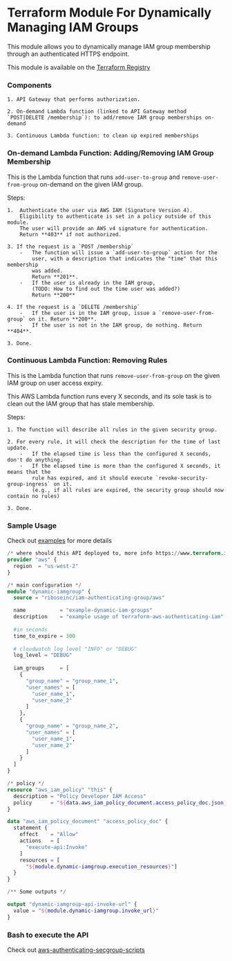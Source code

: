 # Terraform Module For Dynamically Managing IAM Groups

This module allows you to dynamically manage IAM group membership through an authenticated HTTPS endpoint.

This module is available on the [Terraform Registry](https://registry.terraform.io/modules/riboseinc/iam-authenticating-group)

### Components

    1. API Gateway that performs authorization.

    2. On-demand Lambda function (linked to API Gateway method `POST|DELETE /membership`): to add/remove IAM group memberships on-demand

    3. Continuous Lambda function: to clean up expired memberships


### On-demand Lambda Function: Adding/Removing IAM Group Membership

This is the Lambda function that runs `add-user-to-group` and
`remove-user-from-group` on-demand on the given IAM group.

Steps:

    1.  Authenticate the user via AWS IAM (Signature Version 4).
        Eligibility to authenticate is set in a policy outside of this module.
        The user will provide an AWS v4 signature for authentication.
        Return **403** if not authorized.

    3. If the request is a `POST /membership`
        -   The function will issue a `add-user-to-group` action for the
            user, with a description that indicates the "time" that this membership
            was added.
            Return **201**.
        -   If the user is already in the IAM group,
            (TODO: How to find out the time user was added?)
            Return **200**

    4. If the request is a `DELETE /membership`
        -   If the user is in the IAM group, issue a `remove-user-from-group` on it. Return **200**.
        -   If the user is not in the IAM group, do nothing. Return **404**.

    3. Done.

### Continuous Lambda Function: Removing Rules

This is the Lambda function that runs `remove-user-from-group` on the
given IAM group on user access expiry.

This AWS Lambda function runs every X seconds, and its sole task is to clean
out the IAM group that has stale membership.

Steps:

    1. The function will describe all rules in the given security group.

    2. For every rule, it will check the description for the time of last update.
        -   If the elapsed time is less than the configured X seconds, don't do anything.
        -   If the elapsed time is more than the configured X seconds, it means that the
            rule has expired, and it should execute `revoke-security-group-ingress` on it.
            (e.g., if all rules are expired, the security group should now contain no rules)

    3. Done.


### Sample Usage

Check out [examples](https://github.com/riboseinc/terraform-aws-iam-authenticating-group/tree/master/examples) for more details

```terraform
/* where should this API deployed to, more info https://www.terraform.io/docs/providers/aws */
provider "aws" {
  region  = "us-west-2"
}

/* main configuration */
module "dynamic-iamgroup" {
  source = "riboseinc/iam-authenticating-group/aws"

  name           = "example-dynamic-iam-groups"
  description    = "example usage of terraform-aws-authenticating-iam"
  
  #in seconds
  time_to_expire = 300
  
  # cloudwatch log level "INFO" or "DEBUG"
  log_level = "DEBUG" 
  
  iam_groups     = [
    {
      "group_name" = "group_name_1",
      "user_names" = [
        "user_name_1",
        "user_name_2"
      ]
    },
    {
      "group_name" = "group_name_2",
      "user_names" = [
        "user_name_1",
        "user_name_2"
      ]
    }
  ]
}

/* policy */
resource "aws_iam_policy" "this" {
  description = "Policy Developer IAM Access"
  policy      = "${data.aws_iam_policy_document.access_policy_doc.json}"
}

data "aws_iam_policy_document" "access_policy_doc" {
  statement {
    effect    = "Allow"
    actions   = [
      "execute-api:Invoke"
    ]
    resources = [
      "${module.dynamic-iamgroup.execution_resources}"]
  }
}

/** Some outputs */

output "dynamic-iamgroup-api-invoke-url" {
  value = "${module.dynamic-iamgroup.invoke_url}"
}
```


### Bash to execute the API

Check out [aws-authenticating-secgroup-scripts](https://github.com/riboseinc/aws-iam-authenticating-group-scripts)

